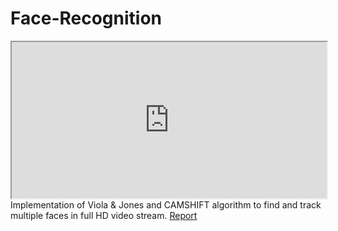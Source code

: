 # Face-Recognition
 <iframe class="activator" style="width: 100%;height: 250px;" src="https://www.youtube.com/embed/lY6zYZ5-Zd8?t=54"></iframe>  
Implementation of Viola &amp; Jones and CAMSHIFT algorithm to find and track multiple faces in full HD video stream.
<a href="https://docs.google.com/viewer?url=https://github.com/srsanghavi/Face-Recognition/raw/master/report.pdf">Report</a>
